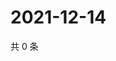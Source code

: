 # 2021-12-14

共 0 条

<!-- BEGIN WEIBO -->
<!-- 最后更新时间 Tue Dec 14 2021 00:01:19 GMT+0800 (China Standard Time) -->

<!-- END WEIBO -->
